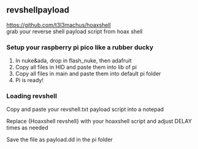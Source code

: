 ## revshellpayload
https://github.com/t3l3machus/hoaxshell                                                                                                                                                                                      
grab your reverse shell payload script from hoax shell

### Setup your raspberry pi pico like a rubber ducky
  1. In nuke&ada, drop in flash_nuke, then adafruit
  2. Copy all files in HID and paste them into lib of pi
  3. Copy all files in main and paste them into default pi folder
  4. Pi is ready!

### Loading revshell
Copy and paste your revshell.txt payload script into a notepad

Replace {Hoaxshell revshell} with your hoaxshell script and adjust DELAY times as needed

Save the file as payload.dd in the pi folder
